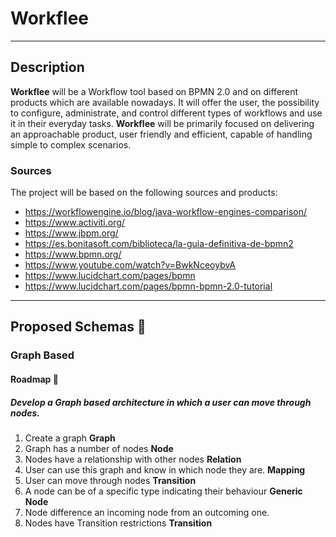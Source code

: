 # Workflee

---

## Description

**Workflee** will be a Workflow tool based on BPMN 2.0 and on different products which are available nowadays. It will offer the user, the possibility to configure, administrate, and control different types of workflows and use it in their everyday tasks. **Workflee** will be primarily focused on delivering an approachable product, user friendly and efficient, capable of handling simple to complex scenarios.

### Sources

The project will be based on the following sources and products:

-   https://workflowengine.io/blog/java-workflow-engines-comparison/
-   https://www.activiti.org/
-   https://www.jbpm.org/
-   https://es.bonitasoft.com/biblioteca/la-guia-definitiva-de-bpmn2
-   https://www.bpmn.org/
-   https://www.youtube.com/watch?v=BwkNceoybvA
-   https://www.lucidchart.com/pages/bpmn
-   https://www.lucidchart.com/pages/bpmn-bpmn-2.0-tutorial

---

## Proposed Schemas :construction:

### Graph Based

#### Roadmap :rocket:

##### Develop a Graph based architecture in which a user can move through nodes.

1. Create a graph **Graph**
2. Graph has a number of nodes **Node**
3. Nodes have a relationship with other nodes **Relation**
4. User can use this graph and know in which node they are. **Mapping**
5. User can move through nodes **Transition**
6. A node can be of a specific type indicating their behaviour **Generic Node**
7. Node difference an incoming node from an outcoming one.
8. Nodes have Transition restrictions **Transition**
